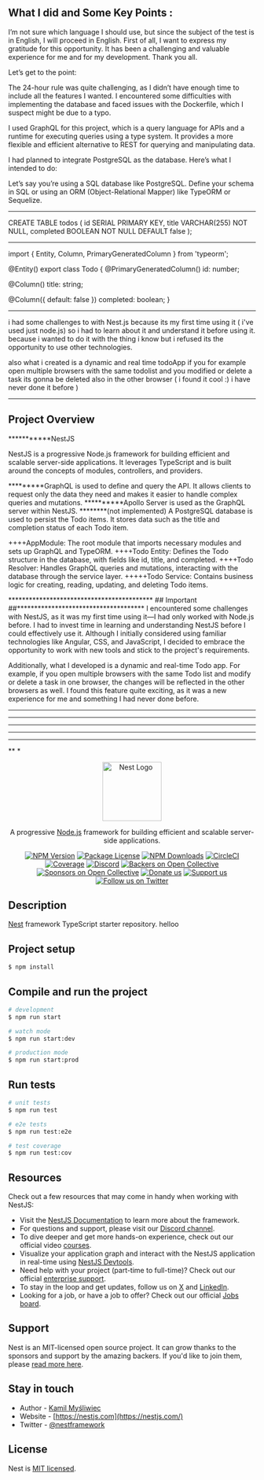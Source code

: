 ## What I did and Some Key Points :
I’m not sure which language I should use, but since the subject of the test is in English, I will proceed in English. First of all, I want to express my gratitude for this opportunity. It has been a challenging and valuable experience for me and for my development. Thank you all.

Let’s get to the point:

The 24-hour rule was quite challenging, as I didn’t have enough time to include all the features I wanted. I encountered some difficulties with implementing the database and faced issues with the Dockerfile, which I suspect might be due to a typo.

I used GraphQL for this project, which is a query language for APIs and a runtime for executing queries using a type system. It provides a more flexible and efficient alternative to REST for querying and manipulating data.

I had planned to integrate PostgreSQL as the database. Here’s what I intended to do:

Let’s say you’re using a SQL database like PostgreSQL. Define your schema in SQL or using an ORM (Object-Relational Mapper) like TypeORM or Sequelize.

******

CREATE TABLE todos (
  id SERIAL PRIMARY KEY,
  title VARCHAR(255) NOT NULL,
  completed BOOLEAN NOT NULL DEFAULT false
);
********
import { Entity, Column, PrimaryGeneratedColumn } from 'typeorm';

@Entity()
export class Todo {
  @PrimaryGeneratedColumn()
  id: number;

  @Column()
  title: string;

  @Column({ default: false })
  completed: boolean;
}

*****
i had some challenges to with Nest.js because its my first time using it ( i've used just node.js) so i had to learn about it and understand it before using it. because i wanted to do it with the thing i know but i refused its the opportunity to use other technologies.

also what i created is a dynamic and real time todoApp if you for example open multiple browsers with the same todolist and you modified or delete a task its gonna be deleted also in the other browser ( i found it cool :) i have never done it before ) 
*************


## Project Overview
***********NestJS

NestJS is a progressive Node.js framework for building efficient and scalable server-side applications. It leverages TypeScript and is built around the concepts of modules, controllers, and providers.

*********GraphQL is used to define and query the API. It allows clients to request only the data they need and makes it easier to handle complex queries and mutations.
**********Apollo Server is used as the GraphQL server within NestJS.
********(not implemented) A PostgreSQL database is used to persist the Todo items. It stores data such as the title and completion status of each Todo item.

++++AppModule: The root module that imports necessary modules and sets up GraphQL and TypeORM.
++++Todo Entity: Defines the Todo structure in the database, with fields like id, title, and completed.
++++Todo Resolver: Handles GraphQL queries and mutations, interacting with the database through the service layer.
+++++Todo Service: Contains business logic for creating, reading, updating, and deleting Todo items.

****************************************** ## Important ##*************************************
I encountered some challenges with NestJS, as it was my first time using it—I had only worked with Node.js before. I had to invest time in learning and understanding NestJS before I could effectively use it. Although I initially considered using familiar technologies like Angular, CSS, and JavaScript, I decided to embrace the opportunity to work with new tools and stick to the project's requirements.

Additionally, what I developed is a dynamic and real-time Todo app. For example, if you open multiple browsers with the same Todo list and modify or delete a task in one browser, the changes will be reflected in the other browsers as well. I found this feature quite exciting, as it was a new experience for me and something I had never done before.



******************
***********
********
******
***
**
*

<p align="center">
  <a href="http://nestjs.com/" target="blank"><img src="https://nestjs.com/img/logo-small.svg" width="120" alt="Nest Logo" /></a>
</p>

[circleci-image]: https://img.shields.io/circleci/build/github/nestjs/nest/master?token=abc123def456
[circleci-url]: https://circleci.com/gh/nestjs/nest

  <p align="center">A progressive <a href="http://nodejs.org" target="_blank">Node.js</a> framework for building efficient and scalable server-side applications.</p>
    <p align="center">
<a href="https://www.npmjs.com/~nestjscore" target="_blank"><img src="https://img.shields.io/npm/v/@nestjs/core.svg" alt="NPM Version" /></a>
<a href="https://www.npmjs.com/~nestjscore" target="_blank"><img src="https://img.shields.io/npm/l/@nestjs/core.svg" alt="Package License" /></a>
<a href="https://www.npmjs.com/~nestjscore" target="_blank"><img src="https://img.shields.io/npm/dm/@nestjs/common.svg" alt="NPM Downloads" /></a>
<a href="https://circleci.com/gh/nestjs/nest" target="_blank"><img src="https://img.shields.io/circleci/build/github/nestjs/nest/master" alt="CircleCI" /></a>
<a href="https://coveralls.io/github/nestjs/nest?branch=master" target="_blank"><img src="https://coveralls.io/repos/github/nestjs/nest/badge.svg?branch=master#9" alt="Coverage" /></a>
<a href="https://discord.gg/G7Qnnhy" target="_blank"><img src="https://img.shields.io/badge/discord-online-brightgreen.svg" alt="Discord"/></a>
<a href="https://opencollective.com/nest#backer" target="_blank"><img src="https://opencollective.com/nest/backers/badge.svg" alt="Backers on Open Collective" /></a>
<a href="https://opencollective.com/nest#sponsor" target="_blank"><img src="https://opencollective.com/nest/sponsors/badge.svg" alt="Sponsors on Open Collective" /></a>
  <a href="https://paypal.me/kamilmysliwiec" target="_blank"><img src="https://img.shields.io/badge/Donate-PayPal-ff3f59.svg" alt="Donate us"/></a>
    <a href="https://opencollective.com/nest#sponsor"  target="_blank"><img src="https://img.shields.io/badge/Support%20us-Open%20Collective-41B883.svg" alt="Support us"></a>
  <a href="https://twitter.com/nestframework" target="_blank"><img src="https://img.shields.io/twitter/follow/nestframework.svg?style=social&label=Follow" alt="Follow us on Twitter"></a>
</p>
  <!--[![Backers on Open Collective](https://opencollective.com/nest/backers/badge.svg)](https://opencollective.com/nest#backer)
  [![Sponsors on Open Collective](https://opencollective.com/nest/sponsors/badge.svg)](https://opencollective.com/nest#sponsor)-->

## Description

[Nest](https://github.com/nestjs/nest) framework TypeScript starter repository.
helloo


## Project setup

```bash
$ npm install
```

## Compile and run the project

```bash
# development
$ npm run start

# watch mode
$ npm run start:dev

# production mode
$ npm run start:prod
```

## Run tests

```bash
# unit tests
$ npm run test

# e2e tests
$ npm run test:e2e

# test coverage
$ npm run test:cov
```

## Resources

Check out a few resources that may come in handy when working with NestJS:

- Visit the [NestJS Documentation](https://docs.nestjs.com) to learn more about the framework.
- For questions and support, please visit our [Discord channel](https://discord.gg/G7Qnnhy).
- To dive deeper and get more hands-on experience, check out our official video [courses](https://courses.nestjs.com/).
- Visualize your application graph and interact with the NestJS application in real-time using [NestJS Devtools](https://devtools.nestjs.com).
- Need help with your project (part-time to full-time)? Check out our official [enterprise support](https://enterprise.nestjs.com).
- To stay in the loop and get updates, follow us on [X](https://x.com/nestframework) and [LinkedIn](https://linkedin.com/company/nestjs).
- Looking for a job, or have a job to offer? Check out our official [Jobs board](https://jobs.nestjs.com).

## Support

Nest is an MIT-licensed open source project. It can grow thanks to the sponsors and support by the amazing backers. If you'd like to join them, please [read more here](https://docs.nestjs.com/support).

## Stay in touch

- Author - [Kamil Myśliwiec](https://twitter.com/kammysliwiec)
- Website - [https://nestjs.com](https://nestjs.com/)
- Twitter - [@nestframework](https://twitter.com/nestframework)

## License

Nest is [MIT licensed](https://github.com/nestjs/nest/blob/master/LICENSE).
